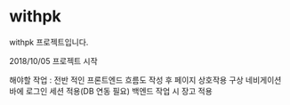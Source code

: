 # withpk
withpk  프로젝트입니다.

2018/10/05 프로젝트 시작

해야할 작업  :  전반 적인 프론트엔드
             흐름도 작성 후 페이지 상호작용 구상
             네비게이션 바에 로그인 세션 적용(DB 연동 필요)
             백엔드 작업 시 장고 적용